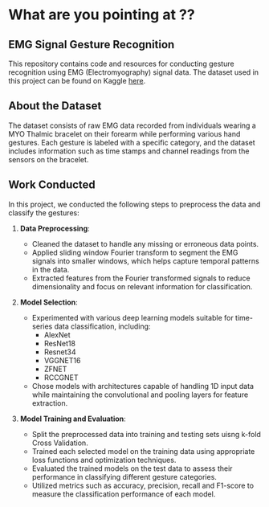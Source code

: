 # What are you pointing at ??

## EMG Signal Gesture Recognition

This repository contains code and resources for conducting gesture recognition using EMG (Electromyography) signal data. The dataset used in this project can be found on Kaggle [here](https://www.kaggle.com/datasets/sojanprajapati/emg-signal-for-gesture-recognition).

## About the Dataset

The dataset consists of raw EMG data recorded from individuals wearing a MYO Thalmic bracelet on their forearm while performing various hand gestures. Each gesture is labeled with a specific category, and the dataset includes information such as time stamps and channel readings from the sensors on the bracelet.

## Work Conducted

In this project, we conducted the following steps to preprocess the data and classify the gestures:

1. **Data Preprocessing**:
   - Cleaned the dataset to handle any missing or erroneous data points.
   - Applied sliding window Fourier transform to segment the EMG signals into smaller windows, which helps capture temporal patterns in the data.
   - Extracted features from the Fourier transformed signals to reduce dimensionality and focus on relevant information for classification.

2. **Model Selection**:
   - Experimented with various deep learning models suitable for time-series data classification, including:
     - AlexNet
     - ResNet18
     - Resnet34
     - VGGNET16
     - ZFNET
     - RCCGNET
   - Chose models with architectures capable of handling 1D input data while maintaining the convolutional and pooling layers for feature extraction.

3. **Model Training and Evaluation**:
   - Split the preprocessed data into training and testing sets uisng k-fold Cross Validation.
   - Trained each selected model on the training data using appropriate loss functions and optimization techniques.
   - Evaluated the trained models on the test data to assess their performance in classifying different gesture categories.
   - Utilized metrics such as accuracy, precision, recall and F1-score to measure the classification performance of each model.
